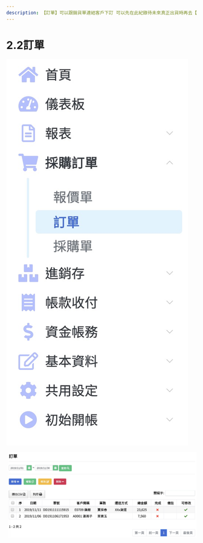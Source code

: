 ```yaml
---
description: 【訂單】可以跟銷貨單連結客戶下訂 可以先在此紀錄待未來真正出貨時再去【銷貨單】將客戶所訂購的物品出貨已下訂未出貨的部分可在報表查詢
---
```


# 2.2訂單

![pic2.2.1&#x54E1;&#x5DE5;&#x8CC7;&#x6599;&#x76EE;&#x9304;&#x4F4D;&#x7F6E; &#x3010;&#x63A1;&#x8CFC;&#x8A02;&#x55AE;&#x3011;-&amp;gt;&#x3010;&#x5831;&#x50F9;&#x55AE;&#x3011;](../.gitbook/assets/jie-tu-20191130-xia-wu-6.41.41.jpg)

![](../.gitbook/assets/jie-tu-20191130-xia-wu-6.45.07.jpg)




